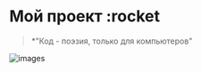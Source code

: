 # Мой проект :rocket

> *"Код - поэзия, только для компьютеров"

![images](https://github.com/user-attachments/assets/e69ddb95-a0b3-4aac-9ef8-e2dbf45e5ecc)
